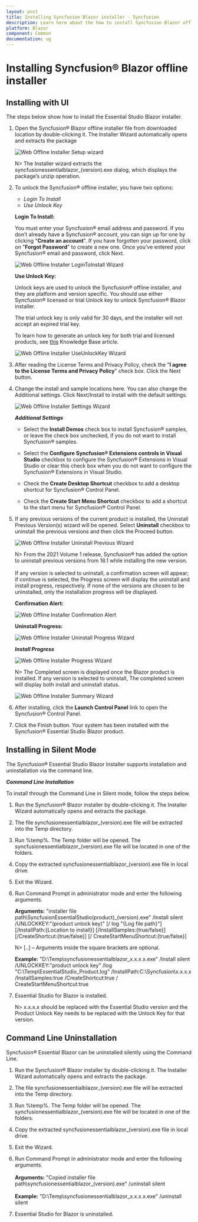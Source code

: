 ```yaml
---
layout: post
title: Installing Syncfusion Blazor installer - Syncfusion
description: Learn here about the how to install Syncfusion Blazor offline installer after downloading from our syncfusion website.
platform: Blazor
component: Common
documentation: ug
---
```


# Installing Syncfusion&reg; Blazor offline installer

## Installing with UI

The steps below show how to install the Essential Studio Blazor installer.

1. Open the Syncfusion&reg; Blazor offline installer file from downloaded location by double-clicking it. The Installer Wizard automatically opens and extracts the package

   ![Web Offline Installer Setup wizard](images/webofflineinstaller-1.png)

   N> The Installer wizard extracts the syncfusionessentialblazor_(version).exe dialog, which displays the package’s unzip operation.

2. To unlock the Syncfusion&reg; offline installer, you have two options:

   * *Login To Install*
   * *Use Unlock Key*

   **Login To Install:**

   You must enter your Syncfusion&reg; email address and password. If you don’t already have a Syncfusion&reg; account, you can sign up for one by clicking "**Create an account**". If you have forgotten your password, click on "**Forgot Password**" to create a new one. Once you’ve entered your Syncfusion&reg; email and password, click Next.

   ![Web Offline Installer LoginToInstall Wizard](images/webofflineinstaller-2.png)

   **Use Unlock Key:**

   Unlock keys are used to unlock the Syncfusion&reg; offline installer, and they are platform and version specific. You should use either Syncfusion&reg; licensed or trial Unlock key to unlock Syncfusion&reg; Blazor installer.

   The trial unlock key is only valid for 30 days, and the installer will not accept an expired trial key.

   To learn how to generate an unlock key for both trial and licensed products, see [this](https://www.syncfusion.com/kb/2326) Knowledge Base article.

   ![Web Offline Installer UseUnlockKey Wizard](images/webofflineinstaller-3.png)

3. After reading the License Terms and Privacy Policy, check the "**I agree to the License Terms and Privacy Policy**" check box. Click the Next button.

4. Change the install and sample locations here. You can also change the Additional settings. Click Next/Install to install with the default settings.

   ![Web Offline Installer Settings Wizard](images/webofflineinstaller-4.png)

   ***Additional Settings***

   * Select the **Install Demos** check box to install Syncfusion&reg; samples, or leave the check box unchecked, if you do not want to install Syncfusion&reg; samples.

   * Select the **Configure Syncfusion&reg; Extensions controls in Visual Studio** checkbox to configure the Syncfusion&reg; Extensions in Visual Studio or clear this check box when you do not want to configure the Syncfusion&reg; Extensions in Visual Studio.

   * Check the **Create Desktop Shortcut** checkbox to add a desktop shortcut for Syncfusion&reg; Control Panel.

   * Check the **Create Start Menu Shortcut** checkbox to add a shortcut to the start menu for Syncfusion&reg; Control Panel.

5. If any previous versions of the current product is installed, the Uninstall Previous Version(s) wizard will be opened. Select **Uninstall** checkbox to uninstall the previous versions and then click the Proceed button.

   ![Web Offline Installer Uninstall Previous Wizard](images/webofflineinstaller-5.png)

   N> From the 2021 Volume 1 release, Syncfusion&reg; has added the option to uninstall previous versions from 18.1 while installing the new version. <br /> <br /> If any version is selected to uninstall, a confirmation screen will appear; if continue is selected, the Progress screen will display the uninstall and install progress, respectively. If none of the versions are chosen to be uninstalled, only the installation progress will be displayed.

   **Confirmation Alert:**

   ![Web Offline Installer Confirmation Alert](images/webofflineinstaller-6.png)

   **Uninstall Progress:**

   ![Web Offline Installer Uninstall Progress Wizard](images/webofflineinstaller-7.png)

   ***Install Progress***

   ![Web Offline Installer Progress Wizard](images/webofflineinstaller-8.png)

   N> The Completed screen is displayed once the Blazor product is installed. If any version is selected to uninstall, The completed screen will display both install and uninstall status.

   ![Web Offline Installer Summary Wizard](images/webofflineinstaller-9.png)

6. After installing, click the **Launch Control Panel** link to open the Syncfusion&reg; Control Panel.

7. Click the Finish button. Your system has been installed with the Syncfusion&reg; Essential Studio Blazor product.

## Installing in Silent Mode

The Syncfusion&reg; Essential Studio Blazor Installer supports installation and uninstallation via the command line.

***Command Line Installation***

To install through the Command Line in Silent mode, follow the steps below.

1. Run the Syncfusion&reg; Blazor installer by double-clicking it. The Installer Wizard automatically opens and extracts the package.

2. The file syncfusionessentialblazor_(version).exe file will be extracted into the Temp directory.

3. Run %temp%. The Temp folder will be opened. The syncfusionessentialblazor_(version).exe file will be located in one of the folders.

4. Copy the extracted syncfusionessentialblazor_(version).exe file in local drive.

5. Exit the Wizard.

6. Run Command Prompt in administrator mode and enter the following arguments.

   **Arguments:** "installer file path\SyncfusionEssentialStudio(product)_(version).exe" /Install silent /UNLOCKKEY:"(product unlock key)" [/   log "{Log file path}"] [/InstallPath:{Location to install}] [/InstallSamples:{true/false}] [/CreateShortcut:{true/false}] [/   CreateStartMenuShortcut:{true/false}]

   N> [..] – Arguments inside the square brackets are optional.

   **Example:** "D:\Temp\syncfusionessentialblazor_x.x.x.x.exe" /Install silent /UNLOCKKEY:"product unlock key" /log    "C:\Temp\EssentialStudio_Product.log" /InstallPath:C:\Syncfusion\x.x.x.x /InstallSamples:true /CreateShortcut:true /   CreateStartMenuShortcut:true

7. Essential Studio for Blazor is installed.

   N> x.x.x.x should be replaced with the Essential Studio version and the Product Unlock Key needs to be replaced with the Unlock Key for that version.

## Command Line Uninstallation

Syncfusion&reg; Essential Blazor can be uninstalled silently using the Command Line.

1. Run the Syncfusion&reg; Blazor installer by double-clicking it. The Installer Wizard automatically opens and extracts the package.

2. The file syncfusionessentialblazor_(version).exe file will be extracted into the Temp directory.

3. Run %temp%. The Temp folder will be opened. The syncfusionessentialblazor_(version).exe file will be located in one of the folders.

4. Copy the extracted syncfusionessentialblazor_(version).exe file in local drive.

5. Exit the Wizard.

6. Run Command Prompt in administrator mode and enter the following arguments.<br /> <br />
**Arguments:** "Copied installer file path\syncfusionessentialblazor_(version).exe" /uninstall silent <br /> <br />
**Example:** "D:\Temp\syncfusionessentialblazor_x.x.x.x.exe" /uninstall silent

7. Essential Studio for Blazor is uninstalled.
